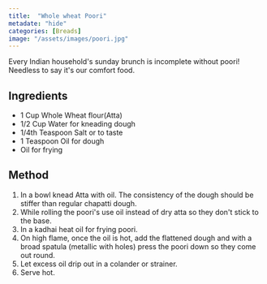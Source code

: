 ```yaml
---
title:  "Whole wheat Poori"
metadate: "hide"
categories: [Breads]
image: "/assets/images/poori.jpg"
---
```


Every Indian household's sunday brunch is incomplete without poori! Needless to say it's our comfort food. 

## Ingredients

- 1 Cup Whole Wheat flour(Atta)
- 1/2 Cup Water for kneading dough
- 1/4th Teaspoon Salt or to taste
- 1 Teaspoon Oil for dough
- Oil for frying

## Method

1. In a bowl knead Atta with oil. The consistency of the dough should be stiffer than regular chapatti dough. 
2. While rolling the poori's use oil instead of dry atta so they don't stick to the base. 
3. In a kadhai heat oil for frying poori.
4. On high flame, once the oil is hot, add the flattened dough and with a broad spatula (metallic with holes) press the poori down so they come out round.
5. Let excess oil drip out in a colander or strainer.
6. Serve hot. 
